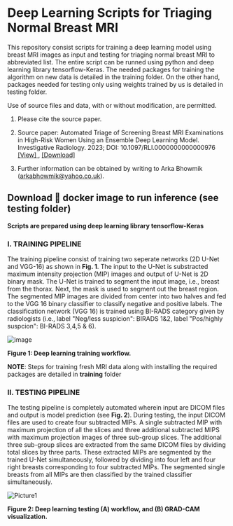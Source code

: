 # Deep Learning Scripts for Triaging Normal Breast MRI

This repository consist scripts for training a deep learning model using breast MRI images as input and testing for triaging normal breast MRI to abbreviated list. The entire script can be runned using python and deep learning library tensorflow-Keras. The needed packages for training the algorithm on new data is detailed in the training folder. On the other hand, packages needed for testing only using weights trained by us is detailed in testing folder.

Use of source files and data, with or without modification, are permitted.

1. Please cite the source paper.

2. Source paper:
Automated Triage of Screening Breast MRI Examinations in High-Risk Women Using an Ensemble Deep Learning Model. Investigative Radiology. 2023; DOI: 10.1097/RLI.0000000000000976 <a href="https://journals.lww.com/investigativeradiology/Abstract/9900/Automated_Triage_of_Screening_Breast_MRI.104.aspx"> [View] </a>, [[Download]](https://github.com/user-attachments/files/15830061/automated_triage_mri.pdf)


4. Further information can be obtained by writing to Arka Bhowmik (arkabhowmik@yahoo.co.uk).

## Download  🐳  docker image to run inference (see testing folder)

**Scripts are prepared using deep learning library tensorflow-Keras**

### I. TRAINING PIPELINE

The training pipeline consist of training two seperate networks (2D U-Net and VGG-16) as shown in **Fig. 1**. The input to the U-Net is substracted maximum intensity projection (MIP) images and output of U-Net is 2D binary mask. The U-Net is trained to segment the input image, i.e., breast from the thorax. Next, the mask is used to segment out the breast region. The segmented MIP images are divided from center into two halves and fed to the VGG 16 binary classifier to classify negative and positive labels. The classification network (VGG 16) is trained using BI-RADS category given by radiologists (i.e., label "Neg/less suspicion": BIRADS 1&2, label "Pos/highly suspcion": BI-RADS 3,4,5 & 6).   

![image](https://user-images.githubusercontent.com/56223140/180337017-2937f4ed-a70a-4608-b246-8270b879aad5.png)

**Figure 1: Deep learning training workflow.**

**NOTE**: Steps for training fresh MRI data along with installing the required packages are detailed in **training** folder


### II. TESTING PIPELINE

The testing pipeline is completely automated wherein input are DICOM files and output is model prediction (see **Fig. 2**). During testing, the input DICOM files are used to create four subtracted MIPs. A single subtracted MIP with maximum projection of all the slices and three additional subtracted MIPS with maximum projection images of three sub-group slices. The additional three sub-group slices are extracted from the same DICOM files by dividing total slices by three parts. These extracted MIPs are segmented by the trained U-Net simultaneously, followed by dividing into four left and four right breasts corresponding to four subtracted MIPs. The segmented single breasts from all MIPs are then classified by the trained classifier simultaneously.

![Picture1](https://github.com/Arka-Bhowmik/mri_triage_normal/assets/56223140/5e331681-18ea-4be2-a84a-b705d1afa303)

**Figure 2: Deep learning testing (A) workflow, and (B) GRAD-CAM visualization.**
